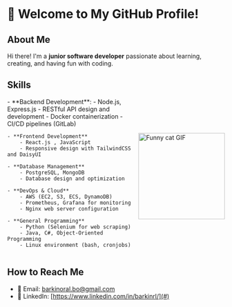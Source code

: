 # 👋 Welcome to My GitHub Profile!

## About Me
Hi there! I'm a **junior software developer** passionate about learning, creating, and having fun with coding.

## Skills
<div style="display: flex; align-items: center; justify-content: space-between;">
  <div>
    - **Backend Development**:
        - Node.js, Express.js
        - RESTful API design and development
        - Docker containerization
        - CI/CD pipelines (GitLab)

    - **Frontend Development**
        - React.js , JavaScript
        - Responsive design with TailwindCSS and DaisyUI

    - **Database Management**
        - PostgreSQL, MongoDB
        - Database design and optimization

    - **DevOps & Cloud**
        - AWS (EC2, S3, ECS, DynamoDB)
        - Prometheus, Grafana for monitoring
        - Nginx web server configuration

    - **General Programming**
        - Python (Selenium for web scraping)
        - Java, C#, Object-Oriented Programming
        - Linux environment (bash, cronjobs) 
  </div>
  <img src="https://media0.giphy.com/media/v1.Y2lkPTc5MGI3NjExcTZ5NTczbm02YmM1eGsyZWV5eW5nYWo5aHltemoyMnRtN3BibDljZyZlcD12MV9pbnRlcm5hbF9naWZfYnlfaWQmY3Q9Zw/bASySzJH6bsxG/giphy.gif" alt="Funny cat GIF" width="200">
</div>

## How to Reach Me
- 📧 Email: [barkinoral.bo@gmail.com](mailto:barkinoral.bo@gmail.com)
- 💼 LinkedIn: [https://www.linkedin.com/in/barkinrl/](#)

